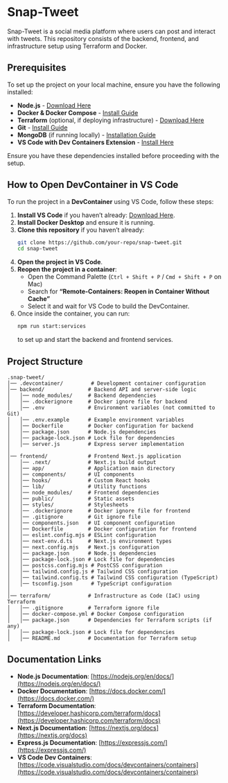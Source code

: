 # Snap-Tweet

Snap-Tweet is a social media platform where users can post and interact with tweets. This repository consists of the backend, frontend, and infrastructure setup using Terraform and Docker.

## Prerequisites
To set up the project on your local machine, ensure you have the following installed:

- **Node.js** - [Download Here](https://nodejs.org/)
- **Docker & Docker Compose** - [Install Guide](https://docs.docker.com/get-docker/)
- **Terraform** (optional, if deploying infrastructure) - [Download Here](https://www.terraform.io/downloads.html)
- **Git** - [Install Guide](https://git-scm.com/)
- **MongoDB** (if running locally) - [Installation Guide](https://www.mongodb.com/docs/manual/installation/)
- **VS Code with Dev Containers Extension** - [Install Here](https://marketplace.visualstudio.com/items?itemName=ms-vscode-remote.remote-containers)

Ensure you have these dependencies installed before proceeding with the setup.

## How to Open DevContainer in VS Code
To run the project in a **DevContainer** using VS Code, follow these steps:

1. **Install VS Code** if you haven’t already: [Download Here](https://code.visualstudio.com/).
2. **Install Docker Desktop** and ensure it is running.
3. **Clone this repository** if you haven’t already:
   ```sh
   git clone https://github.com/your-repo/snap-tweet.git
   cd snap-tweet
   ```
4. **Open the project in VS Code**.
5. **Reopen the project in a container**:
   - Open the Command Palette (`Ctrl + Shift + P` / `Cmd + Shift + P` on Mac)
   - Search for **“Remote-Containers: Reopen in Container Without Cache”**
   - Select it and wait for VS Code to build the DevContainer.
6. Once inside the container, you can run:
   ```sh
   npm run start:services
   ```
   to set up and start the backend and frontend services.

## Project Structure

```
.snap-tweet/
│── .devcontainer/         # Development container configuration
│── backend/              # Backend API and server-side logic
│   │── node_modules/     # Backend dependencies
│   │── .dockerignore     # Docker ignore file for backend
│   │── .env              # Environment variables (not committed to Git)
│   │── .env.example      # Example environment variables
│   │── Dockerfile        # Docker configuration for backend
│   │── package.json      # Node.js dependencies
│   │── package-lock.json # Lock file for dependencies
│   │── server.js         # Express server implementation
│
│── frontend/             # Frontend Next.js application
│   │── .next/            # Next.js build output
│   │── app/              # Application main directory
│   │── components/       # UI components
│   │── hooks/            # Custom React hooks
│   │── lib/              # Utility functions
│   │── node_modules/     # Frontend dependencies
│   │── public/           # Static assets
│   │── styles/           # Stylesheets
│   │── .dockerignore     # Docker ignore file for frontend
│   │── .gitignore        # Git ignore file
│   │── components.json   # UI component configuration
│   │── Dockerfile        # Docker configuration for frontend
│   │── eslint.config.mjs # ESLint configuration
│   │── next-env.d.ts     # Next.js environment types
│   │── next.config.mjs   # Next.js configuration
│   │── package.json      # Node.js dependencies
│   │── package-lock.json # Lock file for dependencies
│   │── postcss.config.mjs # PostCSS configuration
│   │── tailwind.config.js # Tailwind CSS configuration
│   │── tailwind.config.ts # Tailwind CSS configuration (TypeScript)
│   │── tsconfig.json      # TypeScript configuration
│
│── terraform/            # Infrastructure as Code (IaC) using Terraform
│   │── .gitignore        # Terraform ignore file
│   │── docker-compose.yml # Docker Compose configuration
│   │── package.json      # Dependencies for Terraform scripts (if any)
│   │── package-lock.json # Lock file for dependencies
│   │── README.md         # Documentation for Terraform setup
```

## Documentation Links
- **Node.js Documentation**: [https://nodejs.org/en/docs/](https://nodejs.org/en/docs/)
- **Docker Documentation**: [https://docs.docker.com/](https://docs.docker.com/)
- **Terraform Documentation**: [https://developer.hashicorp.com/terraform/docs](https://developer.hashicorp.com/terraform/docs)
- **Next.js Documentation**: [https://nextjs.org/docs](https://nextjs.org/docs)
- **Express.js Documentation**: [https://expressjs.com/](https://expressjs.com/)
- **VS Code Dev Containers**: [https://code.visualstudio.com/docs/devcontainers/containers](https://code.visualstudio.com/docs/devcontainers/containers)
